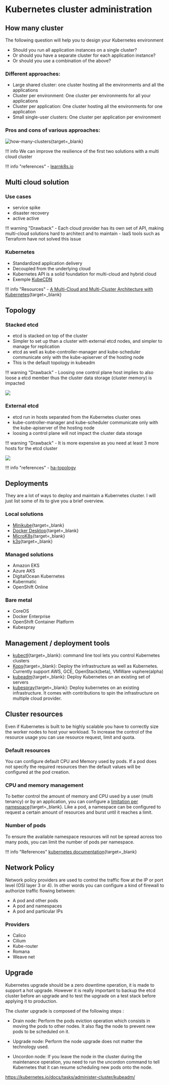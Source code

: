 # Kubernetes cluster administration

## How many cluster

The following question will help you to design your Kubernetes environment

- Should you run all application instances on a single cluster?
- Or should you have a separate cluster for each application instance?
- Or should you use a combination of the above?

### Different approaches:

- Large shared cluster: one cluster hosting all the environments and all the applications
- Cluster per environment: One cluster per environments for all your applications
- Cluster per application: One cluster hosting all the environments for one application
- Small single-user clusters: One cluster per application per environment

### Pros and cons of various approaches:

![how-many-clusters](https://learnk8s.io/a/eb8d3a97d16f6c490c23fa25f20c7c0f.svg){target=_blank}

!!! info
    We can improve the resilience of the first two solutions with a multi cloud cluster

!!! info "references"
    - [learnk8s.io](https://learnk8s.io/how-many-clusters)

## Multi cloud solution

### Use cases

- service spike
- disaster recovery
- active active

!!! warning "Drawback"
    - Each cloud provider has its own set of API, making multi-cloud solutions hard to architect and to maintain
    - IaaS tools such as Terraform have not solved this issue

### Kubernetes

- Standardized application delivery
- Decoupled from the underlying cloud
- Kubernetes API is a solid foundation for multi-cloud and hybrid cloud
- Exemple [KubeCDN](https://blog.insightdatascience.com/how-to-build-your-own-cdn-with-kubernetes-5cab00d5c258)

!!! info "Resources"
    - [A Multi-Cloud and Multi-Cluster Architecture with Kubernetes](https://medium.com/datadriveninvestor/a-multi-cloud-and-multi-cluster-architecture-with-kubernetes-cb3abe554948){target=_blank}

## Topology

### Stacked etcd

- etcd is stacked on top of the cluster
- Simpler to set up than a cluster with external etcd nodes, and simpler to manage for replication
- etcd as well as kube-controller-manager and kube-scheduler communicate only with the kube-apiserver of the hosting node
- This is the default topology in kubeadm

!!! warning "Drawback"
    - Loosing one control plane host implies to also loose a etcd member thus the cluster data storage (cluster memory) is impacted

![](https://d33wubrfki0l68.cloudfront.net/d1411cded83856552f37911eb4522d9887ca4e83/b94b2/images/kubeadm/kubeadm-ha-topology-stacked-etcd.svg)

### External etcd

- etcd run in hosts separated from the Kubernetes cluster ones
- kube-controller-manager and kube-scheduler communicate only with the kube-apiserver of the hosting node
- loosing a control plane will not impact the cluster data storage

!!! warning "Drawback"
    - It is more expensive as you need at least 3 more hosts for the etcd cluster

![](https://d33wubrfki0l68.cloudfront.net/ad49fffce42d5a35ae0d0cc1186b97209d86b99c/5a6ae/images/kubeadm/kubeadm-ha-topology-external-etcd.svg)

!!! info "references"
    - [ha-topology](https://kubernetes.io/docs/setup/production-environment/tools/kubeadm/ha-topology/)

## Deployments

They are a lot of ways to deploy and maintain a Kubernetes cluster. I will just list some of its to give you a brief overview.

### Local solutions

- [Minikube](https://minikube.sigs.k8s.io/docs/start/){target=_blank}
- [Docker Desktop](https://www.docker.com/products/docker-desktop){target=_blank}
- [MicroK8s](https://microk8s.io/){target=_blank}
- [k3s](https://k3s.io/){target=_blank}

### Managed solutions

- Amazon EKS
- Azure AKS
- DigitalOcean Kubernetes
- Kubermatic
- OpenShift Online

### Bare metal

- CoreOS
- Docker Enterprise
- OpenShift Container Platform
- Kubespray

## Management / deployment tools

- [kubectl](https://github.com/kubernetes/kubectl){target=_blank}: command line tool lets you control Kubernetes clusters
- [Kops](https://github.com/kubernetes/kops){target=_blank}: Deploy the infrastructure as well as Kubernetes. Currently support AWS, GCE, OpenStack(beta), VMWare vsphere(alpha)
- [kubeadm](https://kubernetes.io/docs/setup/production-environment/tools/kubeadm/create-cluster-kubeadm/){target=_blank}: Deploy Kubernetes on an existing set of servers
- [kubespray](https://github.com/kubernetes-sigs/kubespray){target=_blank}: Deploy kubernetes on an existing infrastructure. It comes with contributions to spin the infrastructure on multiple cloud provider.

## Cluster resources

Even if Kubernetes is built to be highly scalable you have to correctly size the worker nodes to host your workload. To increase the control of the resource usage you can use resource request, limit and quota.

### Default resources

You can configure default CPU and Memory used by pods. If a pod does not specify the required resources then the default values will be configured at the pod creation.

### CPU and memory management

To better control the amount of memory and CPU used by a user (multi tenancy) or by an application, you can configure a [limitation per namespace](https://kubernetes.io/docs/tasks/administer-cluster/manage-resources/memory-default-namespace/){target=_blank}. Like a pod, a namespace can be configured to request a certain amount of resources and burst until it reaches a limit.

### Number of pods

To ensure the available namespace resources will not be spread across too many pods, you can limit the number of pods per namespace.

!!! info "References"
    [kubernetes documentation](https://kubernetes.io/docs/tasks/administer-cluster/manage-resources/cpu-default-namespace/){target=_blank}

## Network Policy

Network policy providers are used to control the traffic flow at the IP or port level (OSI layer 3 or 4). In other words you can configure a kind of firewall to authorize traffic flowing between:

- A pod and other pods
- A pod and namespaces
- A pod and particular IPs

### Providers

- Calico
- Cilium
- Kube-router
- Romana
- Weave net

## Upgrade

Kubernetes upgrade should be a zero downtime operation, it is made to support a hot upgrade. However it is really important to backup the etcd cluster before an upgrade and to test the upgrade on a test stack before applying it to production.

The cluster upgrade is composed of the following steps :

- Drain node: Perform the pods eviction operation which consists in moving the pods to other nodes. It also flag the node to prevent new pods to be scheduled on it.

- Upgrade node: Perform the node upgrade does not matter the technology used.

- Uncordon node: If you leave the node in the cluster during the maintenance operation, you need to run the uncordon command to tell Kubernetes that it can resume scheduling new pods onto the node.


https://kubernetes.io/docs/tasks/administer-cluster/kubeadm/